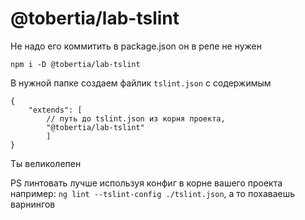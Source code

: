 # @tobertia/lab-tslint

Не надо его коммитить в package.json он в репе не нужен

`npm i -D @tobertia/lab-tslint`


В нужной папке создаем файлик `tslint.json` с содержимым
```
{
    "extends": [
        // путь до tslint.json из корня проекта,
        "@tobertia/lab-tslint"
        ]
}
```
Ты великолепен

PS линтовать лучше используя конфиг в корне вашего проекта например: `ng lint --tslint-config ./tslint.json`, а то похаваешь варнингов
